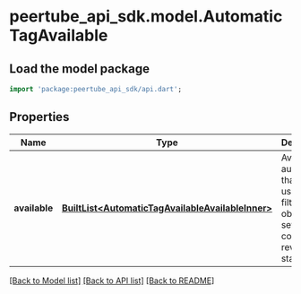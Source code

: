 # peertube_api_sdk.model.AutomaticTagAvailable

## Load the model package
```dart
import 'package:peertube_api_sdk/api.dart';
```

## Properties
Name | Type | Description | Notes
------------ | ------------- | ------------- | -------------
**available** | [**BuiltList&lt;AutomaticTagAvailableAvailableInner&gt;**](AutomaticTagAvailableAvailableInner.md) | Available auto tags that can be used to filter objects or set a comment in review state | [optional] 

[[Back to Model list]](../README.md#documentation-for-models) [[Back to API list]](../README.md#documentation-for-api-endpoints) [[Back to README]](../README.md)


